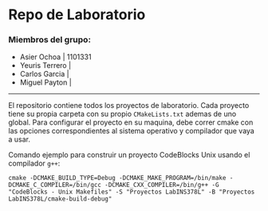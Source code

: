 # Repo de Laboratorio 
### Miembros del grupo:
* Asier Ochoa | 1101331
* Yeuris Terrero |
* Carlos Garcia |
* Miguel Payton |
___
El repositorio contiene todos los proyectos de laboratorio. Cada proyecto tiene su propia carpeta con su
propio `CMakeLists.txt` ademas de uno global. Para configurar el proyecto en su maquina, debe correr cmake
con las opciones correspondientes al sistema operativo y compilador que vaya a usar.

Comando ejemplo para construir un proyecto CodeBlocks Unix usando el compilador `g++`:
```
cmake -DCMAKE_BUILD_TYPE=Debug -DCMAKE_MAKE_PROGRAM=/bin/make -DCMAKE_C_COMPILER=/bin/gcc -DCMAKE_CXX_COMPILER=/bin/g++ -G "CodeBlocks - Unix Makefiles" -S "Proyectos LabINS378L" -B "Proyectos LabINS378L/cmake-build-debug"
```
